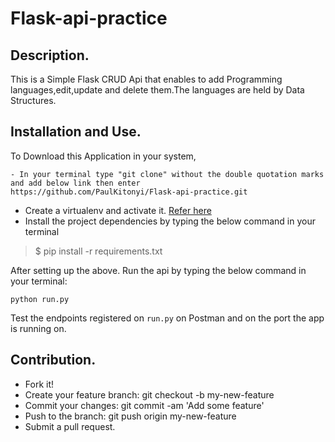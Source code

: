 # Flask-api-practice

## Description.
This is a Simple Flask CRUD Api that enables to add Programming languages,edit,update and delete them.The languages are held by Data Structures.

## Installation and Use.
To Download this Application in your system,
```
- In your terminal type "git clone" without the double quotation marks and add below link then enter
https://github.com/PaulKitonyi/Flask-api-practice.git

```
- Create a virtualenv and activate it. [Refer here](https://docs.python.org/3/tutorial/venv.html)
- Install the project dependencies by typing the below command in your terminal
> $ pip install -r requirements.txt

After setting up the above. Run the api by typing the below command in your terminal:

```python run.py```

Test the endpoints registered on `run.py` on Postman and on the port the app is running on. 


## Contribution.
- Fork it!
- Create your feature branch: git checkout -b my-new-feature
- Commit your changes: git commit -am 'Add some feature'
- Push to the branch: git push origin my-new-feature
- Submit a pull request.